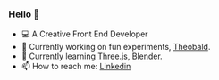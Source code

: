### Hello 👋

- 💻 A Creative Front End Developer
- 🔭 Currently working on fun experiments, [Theobald](https://github.com/benoitdelorme/theobald).
- 🌱 Currently learning [Three.js](https://threejs.org/), [Blender](https://www.blender.org/).
- 📫 How to reach me: [Linkedin](https://www.linkedin.com/in/bdelorme/)
